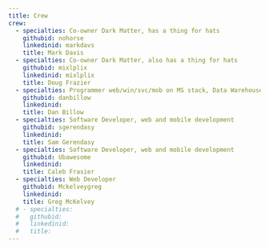 ```yaml
---
title: Crew
crew:
  - specialties: Co-owner Dark Matter, has a thing for hats
    githubid: nohorse
    linkedinid: markdavs
    title: Mark Davis
  - specialties: Co-owner Dark Matter, also has a thing for hats
    githubid: mixlplix
    linkedinid: mixlplix
    title: Doug Frazier
  - specialties: Programmer web/win/svc/mob on MS stack, Data Warehouse/ETL on SQL Server/SSIS, ERP systems; MS Dynamics D365, AX, NAV, Oracle JDE
    githubid: danbillow
    linkedinid:
    title: Dan Billow
  - specialties: Software Developer, web and mobile development
    githubid: sgerendasy
    linkedinid:
    title: Sam Gerendasy
  - specialties: Software Developer, web and mobile development
    githubid: Ubawesome
    linkedinid:
    title: Caleb Frasier
  - specialties: Web Developer
    githubid: Mckelveygreg
    linkedinid:
    title: Greg McKelvey
  # - specialties:
  #   githubid:
  #   linkedinid:
  #   title:
---
```

